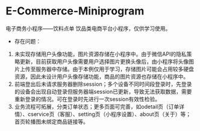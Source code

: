 # E-Commerce-Miniprogram
电子商务小程序——饮料点单
饮品类电商平台小程序，仅供学习使用。

  - 存在问题：
1. 未实现存储用户头像功能，图片资源存储在小程序中。由于微信API的隐私策略更新，目前获取用户头像需要用户选择图片更换头像后，由小程序将头像图片上传至服务器中存储。由于本例仅用于学习，存储图片可能会占用较多硬盘资源，因此未设计用户头像存储功能，商品的图片资源也存储在小程序中。
2. 前端登出后未请求服务器删除session；多个设备不同时间段登录时，先登录的设备会出现自动登录但服务器端session已更新，导致无法获取数据，需要重新登录的情况。可在登录时先进行一次session有效性检验。
3. 业务流程可拓展，分类订单状态；更多页面可完善，如odetail页（订单详情）、cservice页（客服）、setting页（小程序设置）、about页（关于）等；首页轮播图未绑定商品链接等。
